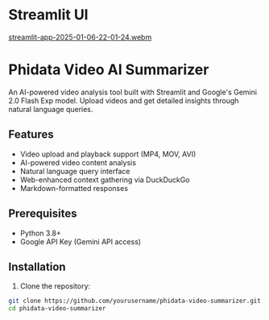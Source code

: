                 


# Streamlit UI 

[streamlit-app-2025-01-06-22-01-24.webm](https://github.com/user-attachments/assets/eef9cd9b-d3b5-41b7-b747-489448b1d1e3)



# Phidata Video AI Summarizer

An AI-powered video analysis tool built with Streamlit and Google's Gemini 2.0 Flash Exp model. Upload videos and get detailed insights through natural language queries.

## Features

- Video upload and playback support (MP4, MOV, AVI)
- AI-powered video content analysis
- Natural language query interface
- Web-enhanced context gathering via DuckDuckGo
- Markdown-formatted responses

## Prerequisites

- Python 3.8+
- Google API Key (Gemini API access)

## Installation

1. Clone the repository:
```bash
git clone https://github.com/yourusername/phidata-video-summarizer.git
cd phidata-video-summarizer
